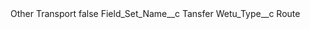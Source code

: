 <?xml version="1.0" encoding="UTF-8"?>
<CustomMetadata xmlns="http://soap.sforce.com/2006/04/metadata" xmlns:xsi="http://www.w3.org/2001/XMLSchema-instance" xmlns:xsd="http://www.w3.org/2001/XMLSchema">
    <label>Other Transport</label>
    <protected>false</protected>
    <values>
        <field>Field_Set_Name__c</field>
        <value xsi:type="xsd:string">Tansfer</value>
    </values>
    <values>
        <field>Wetu_Type__c</field>
        <value xsi:type="xsd:string">Route</value>
    </values>
</CustomMetadata>

